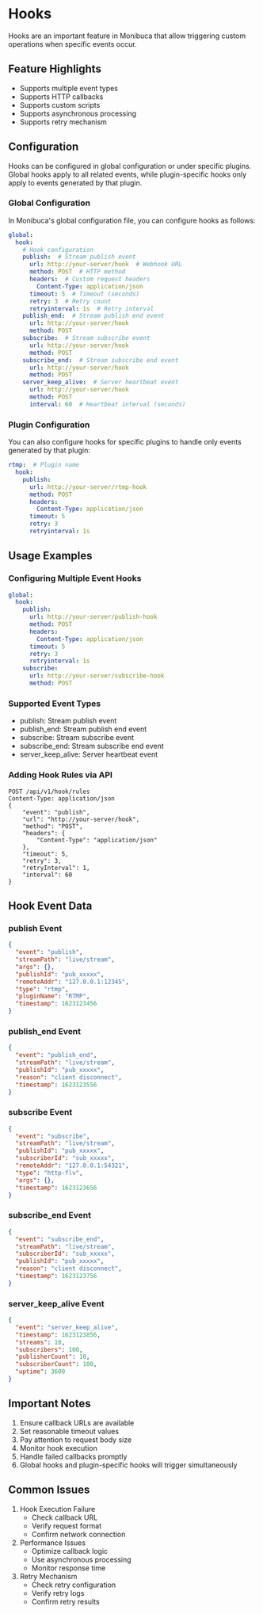 # Hooks
Hooks are an important feature in Monibuca that allow triggering custom operations when specific events occur.

## Feature Highlights
- Supports multiple event types
- Supports HTTP callbacks
- Supports custom scripts
- Supports asynchronous processing
- Supports retry mechanism

## Configuration
Hooks can be configured in global configuration or under specific plugins. Global hooks apply to all related events, while plugin-specific hooks only apply to events generated by that plugin.

### Global Configuration
In Monibuca's global configuration file, you can configure hooks as follows:
```yaml
global:
  hook:
    # Hook configuration
    publish:  # Stream publish event
      url: http://your-server/hook  # Webhook URL
      method: POST  # HTTP method
      headers:  # Custom request headers
        Content-Type: application/json
      timeout: 5  # Timeout (seconds)
      retry: 3  # Retry count
      retryinterval: 1s  # Retry interval
    publish_end:  # Stream publish end event
      url: http://your-server/hook
      method: POST
    subscribe:  # Stream subscribe event
      url: http://your-server/hook
      method: POST
    subscribe_end:  # Stream subscribe end event
      url: http://your-server/hook
      method: POST
    server_keep_alive:  # Server heartbeat event
      url: http://your-server/hook
      method: POST
      interval: 60  # Heartbeat interval (seconds)
```

### Plugin Configuration
You can also configure hooks for specific plugins to handle only events generated by that plugin:
```yaml
rtmp:  # Plugin name
  hook:
    publish:
      url: http://your-server/rtmp-hook
      method: POST
      headers:
        Content-Type: application/json
      timeout: 5
      retry: 3
      retryinterval: 1s
```

## Usage Examples
### Configuring Multiple Event Hooks
```yaml
global:
  hook:
    publish:
      url: http://your-server/publish-hook
      method: POST
      headers:
        Content-Type: application/json
      timeout: 5
      retry: 3
      retryinterval: 1s
    subscribe:
      url: http://your-server/subscribe-hook
      method: POST
```

### Supported Event Types
- publish: Stream publish event
- publish_end: Stream publish end event
- subscribe: Stream subscribe event
- subscribe_end: Stream subscribe end event
- server_keep_alive: Server heartbeat event

### Adding Hook Rules via API
```http
POST /api/v1/hook/rules
Content-Type: application/json
{
    "event": "publish",
    "url": "http://your-server/hook",
    "method": "POST",
    "headers": {
        "Content-Type": "application/json"
    },
    "timeout": 5,
    "retry": 3,
    "retryInterval": 1,
    "interval": 60
}
```

## Hook Event Data
### publish Event
```json
{
  "event": "publish",
  "streamPath": "live/stream",
  "args": {},
  "publishId": "pub_xxxxx",
  "remoteAddr": "127.0.0.1:12345",
  "type": "rtmp",
  "pluginName": "RTMP",
  "timestamp": 1623123456
}
```

### publish_end Event
```json
{
  "event": "publish_end",
  "streamPath": "live/stream",
  "publishId": "pub_xxxxx",
  "reason": "client disconnect",
  "timestamp": 1623123556
}
```

### subscribe Event
```json
{
  "event": "subscribe",
  "streamPath": "live/stream",
  "publishId": "pub_xxxxx",
  "subscriberId": "sub_xxxxx",
  "remoteAddr": "127.0.0.1:54321",
  "type": "http-flv",
  "args": {},
  "timestamp": 1623123656
}
```

### subscribe_end Event
```json
{
  "event": "subscribe_end",
  "streamPath": "live/stream",
  "subscriberId": "sub_xxxxx",
  "publishId": "pub_xxxxx",
  "reason": "client disconnect",
  "timestamp": 1623123756
}
```

### server_keep_alive Event
```json
{
  "event": "server_keep_alive",
  "timestamp": 1623123856,
  "streams": 10,
  "subscribers": 100,
  "publisherCount": 10,
  "subscriberCount": 100,
  "uptime": 3600
}
```

## Important Notes
1. Ensure callback URLs are available
2. Set reasonable timeout values
3. Pay attention to request body size
4. Monitor hook execution
5. Handle failed callbacks promptly
6. Global hooks and plugin-specific hooks will trigger simultaneously

## Common Issues
1. Hook Execution Failure
   - Check callback URL
   - Verify request format
   - Confirm network connection
2. Performance Issues
   - Optimize callback logic
   - Use asynchronous processing
   - Monitor response time
3. Retry Mechanism
   - Check retry configuration
   - Verify retry logs
   - Confirm retry results